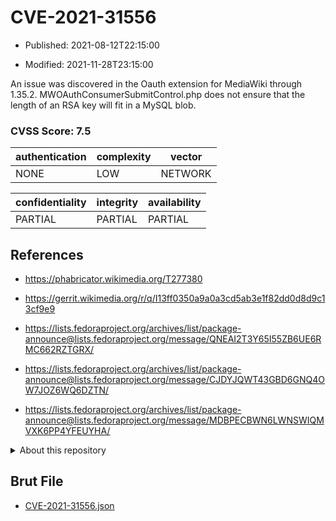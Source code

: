 # CVE-2021-31556

- Published: 2021-08-12T22:15:00

- Modified: 2021-11-28T23:15:00

An issue was discovered in the Oauth extension for MediaWiki through 1.35.2. MWOAuthConsumerSubmitControl.php does not ensure that the length of an RSA key will fit in a MySQL blob.

### CVSS Score: **7.5**

| authentication | complexity | vector |
| --- | --- | --- |
| NONE | LOW | NETWORK |

| confidentiality | integrity | availability |
| --- | --- | --- |
| PARTIAL | PARTIAL | PARTIAL |

## References

* https://phabricator.wikimedia.org/T277380

* https://gerrit.wikimedia.org/r/q/I13ff0350a9a0a3cd5ab3e1f82dd0d8d9c13cf9e9

* https://lists.fedoraproject.org/archives/list/package-announce@lists.fedoraproject.org/message/QNEAI2T3Y65I55ZB6UE6RMC662RZTGRX/

* https://lists.fedoraproject.org/archives/list/package-announce@lists.fedoraproject.org/message/CJDYJQWT43GBD6GNQ4OW7JOZ6WQ6DZTN/

* https://lists.fedoraproject.org/archives/list/package-announce@lists.fedoraproject.org/message/MDBPECBWN6LWNSWIQMVXK6PP4YFEUYHA/

<details>
<summary>About this repository</summary> 

  This repository is part of the project [Live Hack CVE](https://github.com/Live-Hack-CVE). Main website can be found [www.live-hack.org](https://www.live-hack.org) 
  
  Made by [Sn0wAlice](https://github.com/Sn0wAlice) for the people that care about security and need to have a feed of the latest CVEs. Hope you enjoy it, don't forget to star the repo and follow me on [Twitter](https://twitter.com/Sn0wAlice) and [Github](https://github.com/Sn0wAlice). And that is my [personnal website](https://www.alice-snow.me/)

  - [Home Page](https://github.com/Live-Hack-CVE)
  - [Framework](https://github.com/Live-Hack-CVE/cve-framework)
  - [CVE database](https://github.com/Live-Hack-CVE/full_database)
  - [Changelog](https://github.com/Live-Hack-CVE/Changelog)
</details>

## Brut File

* [CVE-2021-31556.json](https://raw.githubusercontent.com/Live-Hack-CVE/full_database/main/cves/2021/CVE-2021-31556.json)

